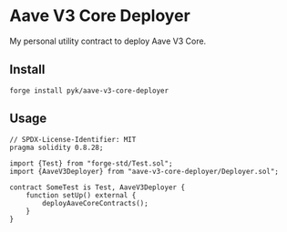 # Aave V3 Core Deployer

My personal utility contract to deploy Aave V3 Core.

## Install

```shell
forge install pyk/aave-v3-core-deployer
```

## Usage

```solidity
// SPDX-License-Identifier: MIT
pragma solidity 0.8.28;

import {Test} from "forge-std/Test.sol";
import {AaveV3Deployer} from "aave-v3-core-deployer/Deployer.sol";

contract SomeTest is Test, AaveV3Deployer {
    function setUp() external {
        deployAaveCoreContracts();
    }
}
```

